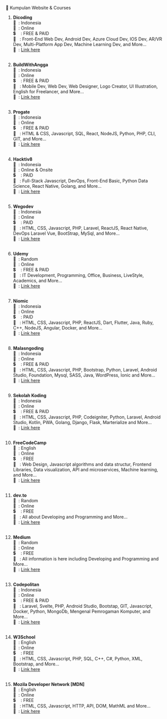 :notebook: Kumpulan Website & Courses

1. <b>Dicoding</b> <br/>
   :speech_balloon: &nbsp;: Indonesia<br/>
   :office: &nbsp;: Online<br/>
   :heavy_dollar_sign: &nbsp; &nbsp;: FREE & PAID<br/>
   :page_facing_up: &nbsp;&nbsp;: Front-End Web Dev, Android Dev, Azure Cloud Dev, IOS Dev, AR/VR Dev, Multi-Platform App Dev, Machine Learning Dev, and More...<br/>
   :link: &nbsp;: <a href="https://www.dicoding.com" target="_blank">Link here</a><br/><br/>

2. <b>BuildWithAngga</b> <br/>
   :speech_balloon: &nbsp;: Indonesia<br/>
   :office: &nbsp;: Online<br/>
   :heavy_dollar_sign: &nbsp; &nbsp;: FREE & PAID<br/>
   :page_facing_up: &nbsp;&nbsp;: Mobile Dev, Web Dev, Web Designer, Logo Creator, UI Illustration, English for Freelancer, and More...<br/>
   :link: &nbsp;: <a href="https://buildwithangga.com" target="_blank">Link here</a><br/><br/>
3. <b>Progate</b> <br/>
   :speech_balloon: &nbsp;: Indonesia<br/>
   :office: &nbsp;: Online<br/>
   :heavy_dollar_sign: &nbsp; &nbsp;: FREE & PAID<br/>
   :page_facing_up: &nbsp;&nbsp;: HTML & CSS, Javascript, SQL, React, NodeJS, Python, PHP, CLI, GIT, and More...<br/>
   :link: &nbsp;: <a href="https://progate.com" target="_blank">Link here</a><br/><br/>

4. <b>Hacktiv8</b> <br/>
   :speech_balloon: &nbsp;: Indonesia<br/>
   :office: &nbsp;: Online & Onsite<br/>
   :heavy_dollar_sign: &nbsp; &nbsp;: PAID<br/>
   :page_facing_up: &nbsp;&nbsp;: Full-Stack Javascript, DevOps, Front-End Basic, Python Data Science, React Native, Golang, and More...<br/>
   :link: &nbsp;: <a href="https://hacktiv8.com/" target="_blank">Link here</a><br/><br/>

5. <b>Wegodev</b> <br/>
   :speech_balloon: &nbsp;: Indonesia<br/>
   :office: &nbsp;: Online<br/>
   :heavy_dollar_sign: &nbsp; &nbsp;: PAID<br/>
   :page_facing_up: &nbsp;&nbsp;: HTML, CSS, Javascript, PHP, Laravel, ReactJS, React Native, DevOps Laravel Vue, BootStrap, MySql, and More...<br/>
   :link: &nbsp;: <a href="https://hacktiv8.com/" target="_blank">Link here</a><br/><br/>
6. <b>Udemy</b> <br/>
   :speech_balloon: &nbsp;: Random<br/>
   :office: &nbsp;: Online<br/>
   :heavy_dollar_sign: &nbsp; &nbsp;: FREE & PAID<br/>
   :page_facing_up: &nbsp;&nbsp;: IT Development, Programming, Office, Business, LiveStyle, Academics, and More...<br/>
   :link: &nbsp;: <a href="https://www.udemy.com/" target="_blank">Link here</a><br/><br/>
7. <b>Niomic</b> <br/>
   :speech_balloon: &nbsp;: Indonesia<br/>
   :office: &nbsp;: Online<br/>
   :heavy_dollar_sign: &nbsp; &nbsp;: PAID<br/>
   :page_facing_up: &nbsp;&nbsp;: HTML, CSS, Javascript, PHP, ReactJS, Dart, Flutter, Java, Ruby, C++, NodeJS, Angular, Docker, and More...<br/>
   :link: &nbsp;: <a href="https://niomic.com/" target="_blank">Link here</a><br/><br/>

8. <b>Malasngoding</b> <br/>
   :speech_balloon: &nbsp;: Indonesia<br/>
   :office: &nbsp;: Online<br/>
   :heavy_dollar_sign: &nbsp; &nbsp;: FREE & PAID<br/>
   :page_facing_up: &nbsp;&nbsp;: HTML, CSS, Javascript, PHP, Bootstrap, Python, Laravel, Android Studio, Foundation, Mysql, SASS, Java, WordPress, Ionic and More...<br/>
   :link: &nbsp;: <a href="https://www.malasngoding.com/" target="_blank">Link here</a><br/><br/>

9. <b>Sekolah Koding</b> <br/>
   :speech_balloon: &nbsp;: Indonesia<br/>
   :office: &nbsp;: Online<br/>
   :heavy_dollar_sign: &nbsp; &nbsp;: FREE & PAID<br/>
   :page_facing_up: &nbsp;&nbsp;: HTML, CSS, Javascript, PHP, Codeigniter, Python, Laravel, Android Studio, Kotlin, PWA, Golang, Django, Flask, Marterialize and More...<br/>
   :link: &nbsp;: <a href="https://www.malasngoding.com/" target="_blank">Link here</a><br/><br/>

10. <b>FreeCodeCamp</b> <br/>
    :speech_balloon: &nbsp;: English<br/>
    :office: &nbsp;: Online<br/>
    :heavy_dollar_sign: &nbsp; &nbsp;: FREE<br/>
    :page_facing_up: &nbsp;&nbsp;: Web Design, Javascript algorithms and data structur, Frontend Libraries, Data visualization, API and microservices, Machine learning, and More...<br/>
    :link: &nbsp;: <a href="https://www.freecodecamp.org/" target="_blank">Link here</a><br/><br/>

11. <b>dev.to</b> <br/>
    :speech_balloon: &nbsp;: Random<br/>
    :office: &nbsp;: Online<br/>
    :heavy_dollar_sign: &nbsp; &nbsp;: FREE<br/>
    :page_facing_up: &nbsp;&nbsp;: All about Developing and Programming and More...<br/>
    :link: &nbsp;: <a href="https://dev.to/" target="_blank">Link here</a><br/><br/>

12. <b>Medium</b> <br/>
    :speech_balloon: &nbsp;: Random<br/>
    :office: &nbsp;: Online<br/>
    :heavy_dollar_sign: &nbsp; &nbsp;: FREE<br/>
    :page_facing_up: &nbsp;&nbsp;: All information is here including Developing and Programming and More...<br/>
    :link: &nbsp;: <a href="https://medium.com/" target="_blank">Link here</a><br/><br/>

13. <b>Codepolitan</b> <br/>
    :speech_balloon: &nbsp;: Indonesia<br/>
    :office: &nbsp;: Online<br/>
    :heavy_dollar_sign: &nbsp; &nbsp;: FREE & PAID<br/>
    :page_facing_up: &nbsp;&nbsp;: Laravel, Svelte, PHP, Android Studio, Bootstap, GIT, Javascript, Docker, Python, MongoDb, Mengenal Pemrogaman Komputer, and More...<br/>
    :link: &nbsp;: <a href="https://www.codepolitan.com/" target="_blank">Link here</a><br/><br/>
14. <b>W3School</b> <br/>
    :speech_balloon: &nbsp;: English<br/>
    :office: &nbsp;: Online<br/>
    :heavy_dollar_sign: &nbsp; &nbsp;: FREE<br/>
    :page_facing_up: &nbsp;&nbsp;: HTML, CSS, Javascript, PHP, SQL, C++, C#, Python, XML, Bootstrap, and More...<br/>
    :link: &nbsp;: <a href="https://www.w3schools.com/" target="_blank">Link here</a><br/><br/>
15. <b>Mozila Developer Network [MDN]</b> <br/>
    :speech_balloon: &nbsp;: English<br/>
    :office: &nbsp;: Online<br/>
    :heavy_dollar_sign: &nbsp; &nbsp;: FREE<br/>
    :page_facing_up: &nbsp;&nbsp;: HTML, CSS, Javascript, HTTP, API, DOM, MathML and More...<br/>
    :link: &nbsp;: <a href="https://developer.mozilla.org" target="_blank">Link here</a><br/><br/>

